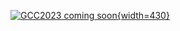 <!-- Color palette: https://www.color-hex.com/color-palette/9983 -->

[![GCC2023 coming soon](/images/events/gcc2023/gcc2023-registration-open.png){width=430}](/events/gcc2023/register/)
